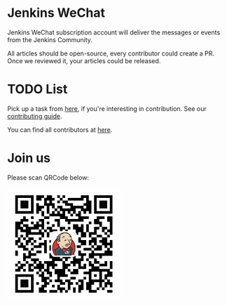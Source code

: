 # Jenkins WeChat

Jenkins WeChat subscription account will deliver the messages or events from the Jenkins Community.

All articles should be open-source, every contributor could create a PR. Once we reviewed it, your articles could be released.

# TODO List

Pick up a task from [here](https://issues.jenkins-ci.org/secure/RapidBoard.jspa?rapidView=536&view=detail), if you're interesting in contribution. See our [contributing guide](CONTRIBUTING.md).

You can find all contributors at [here](https://github.com/jenkins-infra/wechat/tree/master/management/contributors).

# Join us

Please scan QRCode below:

![](images/wechat-qrcode.jpg)
